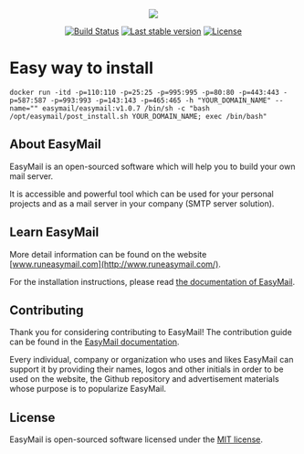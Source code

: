 <p align="center"><a href="http://www.runeasymail.com/" target="_blank"><img src="https://raw.githubusercontent.com/runeasymail/easymail/master/resources/easymail-logo.png"></a></p>

<p align="center">
<a href="https://travis-ci.org/runeasymail/easymail"><img src="https://travis-ci.org/laravel/framework.svg" alt="Build Status"></a>
<a href="https://github.com/runeasymail/easymail/releases/tag/v0.6"><img src="https://img.shields.io/badge/stable-v0.6-blue.svg" alt="Last stable version"></a>
<a href="https://github.com/runeasymail/easymail/blob/master/LICENSE"><img src="https://img.shields.io/badge/license-MIT-blue.svg" alt="License"></a>
</p>

# Easy way to install
```
docker run -itd -p=110:110 -p=25:25 -p=995:995 -p=80:80 -p=443:443 -p=587:587 -p=993:993 -p=143:143 -p=465:465 -h "YOUR_DOMAIN_NAME" --name="" easymail/easymail:v1.0.7 /bin/sh -c "bash /opt/easymail/post_install.sh YOUR_DOMAIN_NAME; exec /bin/bash"
```

## About EasyMail
EasyMail is an open-sourced software which will help you to build your own mail server.

It is accessible and powerful tool which can be used for your personal projects and as a mail server in your company (SMTP server solution).

## Learn EasyMail
More detail information can be found on the website [www.runeasymail.com](http://www.runeasymail.com/).

For the installation instructions, please read [the documentation of EasyMail](http://www.runeasymail.com/master/installation).

## Contributing
Thank you for considering contributing to EasyMail! The contribution guide can be found in the [EasyMail documentation](http://www.runeasymail.com/master/contribution-guide).

Every individual, company or organization who uses and likes EasyMail can support it by providing their names, logos and other initials in order to be used on the website, the Github repository and advertisement materials whose purpose is to popularize EasyMail.

## License
EasyMail is open-sourced software licensed under the [MIT license](https://github.com/runeasymail/easymail/blob/master/LICENSE).
